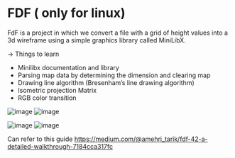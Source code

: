 # FDF ( only for linux)
FdF is a project in which we convert a file with a grid of height values into a 3d wireframe using a simple graphics library called MiniLibX.

-> Things to learn
- Minilibx documentation and library
- Parsing map data by determining the dimension and clearing map
- Drawing line algorithm (Bresenham’s line drawing algorithm)
- Isometric projection Matrix
- RGB color transition

  

![image](https://github.com/user-attachments/assets/bc2d49bf-55d7-4a7d-9363-88b354ad0850)
![image](https://github.com/user-attachments/assets/03ff2f0c-9916-4d16-bad3-f855dc3f895d)

![image](https://github.com/user-attachments/assets/5392962b-ce52-482c-a636-ca767372dc0b)
![image](https://github.com/user-attachments/assets/84968ce0-e44e-47e6-a028-d1fbb10fc22c)



Can refer to this guide
https://medium.com/@amehri_tarik/fdf-42-a-detailed-walkthrough-7184cca317fc
